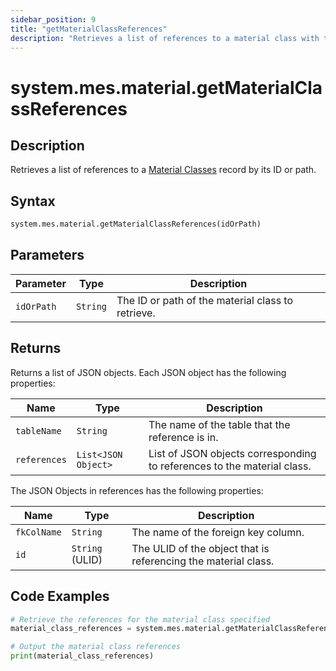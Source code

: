 ```yaml
---
sidebar_position: 9
title: "getMaterialClassReferences"
description: "Retrieves a list of references to a material class with the given ID or path."
---
```


# system.mes.material.getMaterialClassReferences

## Description

Retrieves a list of references to a [Material Classes](../../data-model/material-model/material-class) record by its ID or path.

## Syntax

```python
system.mes.material.getMaterialClassReferences(idOrPath)
```

## Parameters

| Parameter  | Type     | Description                                       |
| ---------- | -------- | ------------------------------------------------- |
| `idOrPath` | `String` | The ID or path of the material class to retrieve. |

## Returns

Returns a list of JSON objects. Each JSON object has the following properties:

| Name         | Type                | Description                                                             |
| ------------ | ------------------- | ----------------------------------------------------------------------- |
| `tableName`  | `String`            | The name of the table that the reference is in.                         |
| `references` | `List<JSON Object>` | List of JSON objects corresponding to references to the material class. |

The JSON Objects in references has the following properties:

| Name        | Type            | Description                                                    |
| ----------- | --------------- | -------------------------------------------------------------- |
| `fkColName` | `String`        | The name of the foreign key column.                            |
| `id`        | `String` (ULID) | The ULID of the object that is referencing the material class. |

## Code Examples

```python
# Retrieve the references for the material class specified
material_class_references = system.mes.material.getMaterialClassReferences('RAW')

# Output the material class references
print(material_class_references)
```
